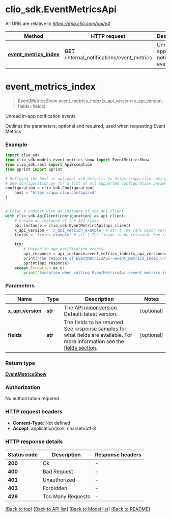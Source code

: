 # clio_sdk.EventMetricsApi

All URIs are relative to *https://app.clio.com/api/v4*

Method | HTTP request | Description
------------- | ------------- | -------------
[**event_metrics_index**](EventMetricsApi.md#event_metrics_index) | **GET** /internal_notifications/event_metrics | Unread in-app notification events


# **event_metrics_index**
> EventMetricsShow event_metrics_index(x_api_version=x_api_version, fields=fields)

Unread in-app notification events

Outlines the parameters, optional and required, used when requesting Event Metrics

### Example


```python
import clio_sdk
from clio_sdk.models.event_metrics_show import EventMetricsShow
from clio_sdk.rest import ApiException
from pprint import pprint

# Defining the host is optional and defaults to https://app.clio.com/api/v4
# See configuration.py for a list of all supported configuration parameters.
configuration = clio_sdk.Configuration(
    host = "https://app.clio.com/api/v4"
)


# Enter a context with an instance of the API client
with clio_sdk.ApiClient(configuration) as api_client:
    # Create an instance of the API class
    api_instance = clio_sdk.EventMetricsApi(api_client)
    x_api_version = 'x_api_version_example' # str | The [API minor version](#section/Minor-Versions). Default: latest version. (optional)
    fields = 'fields_example' # str | The fields to be returned. See response samples for what fields are available. For more information see the [fields section](#section/Fields). (optional)

    try:
        # Unread in-app notification events
        api_response = api_instance.event_metrics_index(x_api_version=x_api_version, fields=fields)
        print("The response of EventMetricsApi->event_metrics_index:\n")
        pprint(api_response)
    except Exception as e:
        print("Exception when calling EventMetricsApi->event_metrics_index: %s\n" % e)
```



### Parameters


Name | Type | Description  | Notes
------------- | ------------- | ------------- | -------------
 **x_api_version** | **str**| The [API minor version](#section/Minor-Versions). Default: latest version. | [optional] 
 **fields** | **str**| The fields to be returned. See response samples for what fields are available. For more information see the [fields section](#section/Fields). | [optional] 

### Return type

[**EventMetricsShow**](EventMetricsShow.md)

### Authorization

No authorization required

### HTTP request headers

 - **Content-Type**: Not defined
 - **Accept**: application/json; charset=utf-8

### HTTP response details

| Status code | Description | Response headers |
|-------------|-------------|------------------|
**200** | Ok |  -  |
**400** | Bad Request |  -  |
**401** | Unauthorized |  -  |
**403** | Forbidden |  -  |
**429** | Too Many Requests |  -  |

[[Back to top]](#) [[Back to API list]](../README.md#documentation-for-api-endpoints) [[Back to Model list]](../README.md#documentation-for-models) [[Back to README]](../README.md)

